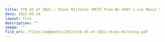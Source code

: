 ```yaml
---
title: STB 45 of 2021 – Skies Miltonia (MCST Plan No 4407 v Lin Meiyi Sophie)
date: 2022-05-24
layout: file
description: ""
image: ""
file_url: /files/Judgments/2022/stb-45-of-2021-skies-miltonia.pdf
---
```

